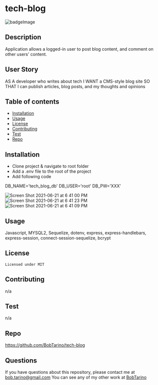 # tech-blog
![badgeImage](https://img.shields.io/badge/license-MIT-blue)
## Description
Application allows a logged-in user to post blog content, and comment on other users' content.
## User Story 
AS A developer who writes about tech
I WANT a CMS-style blog site
SO THAT I can publish articles, blog posts, and my thoughts and opinions
## Table of contents
* [Installation](#installation)
* [Usage](#usage)
* [License](#license)
* [Contributing](#contributing)
* [Test](#test)
* [Repo](#repo)


## Installation

* Clone project & navigate to root folder
* Add a .env file to the root of the project
* Add following code

DB_NAME='tech_blog_db'
DB_USER='root'
DB_PW='XXX'


![Screen Shot 2021-06-21 at 6 41 00 PM](https://user-images.githubusercontent.com/79377937/122843389-f45b9e00-d2c4-11eb-99cf-c9cbc811d825.png)
![Screen Shot 2021-06-21 at 6 41 23 PM](https://user-images.githubusercontent.com/79377937/122843410-ffaec980-d2c4-11eb-8cc0-f256167ab61b.png)
![Screen Shot 2021-06-21 at 6 41 09 PM](https://user-images.githubusercontent.com/79377937/122843415-03dae700-d2c5-11eb-976e-e96c0efa4cc5.png)



## Usage
Javascript, MYSQL2, Sequelize, dotenv, express, express-handlebars, express-session, connect-session-sequelize, bcrypt
## License
    Licensed under MIT
## Contributing
n/a
## Test
n/a
## Repo
https://github.com/BobTarino/tech-blog


## Questions
If you have questions about this repository, please contact me at bob.tarino@gmail.com
You can see any of my other work at [BobTarino](https://github.com/BobTarino/)
